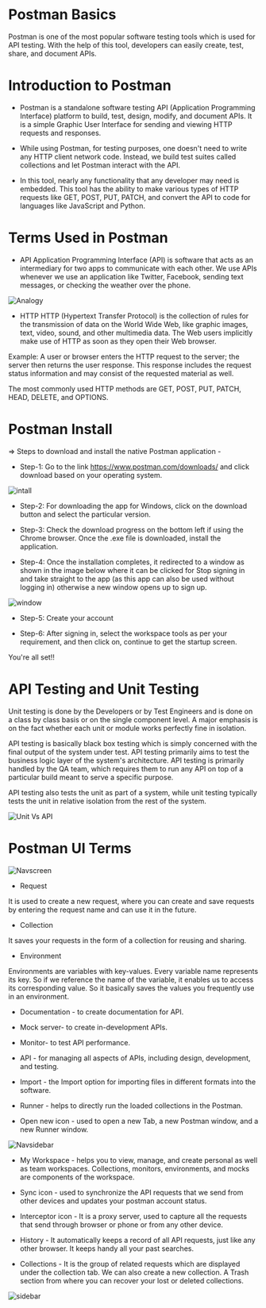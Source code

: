 # Postman Basics

Postman is one of the most popular software testing tools which is used for API testing. With the help of this tool, developers can easily create, test, share, and document APIs.


# Introduction to Postman
- Postman is a standalone software testing API (Application Programming Interface) platform to build, test, design, modify, and document APIs. It is a simple Graphic User Interface for sending and viewing HTTP requests and responses.

- While using Postman, for testing purposes, one doesn't need to write any HTTP client network code. Instead, we build test suites called collections and let Postman interact with the API.

- In this tool, nearly any functionality that any developer may need is embedded. This tool has the ability to make various types of HTTP requests like GET, POST, PUT, PATCH, and convert the API to code for languages like JavaScript and Python.



# Terms Used in Postman 
- API
Application Programming Interface (API) is software that acts as an intermediary for two apps to communicate with each other. We use APIs whenever we use an application like Twitter, Facebook, sending text messages, or checking the weather over the phone.


<image src="api-restaurant-analogy-example.jpg" alt= "Analogy">


- HTTP
HTTP (Hypertext Transfer Protocol) is the collection of rules for the transmission of data on the World Wide Web, like graphic images, text, video, sound, and other multimedia data. The Web users implicitly make use of HTTP as soon as they open their Web browser.

Example: A user or browser enters the HTTP request to the server; the server then returns the user response. This response includes the request status information and may consist of the requested material as well.

The most commonly used HTTP methods are GET, POST, PUT, PATCH, HEAD, DELETE, and OPTIONS.



# Postman Install
=> Steps to download and install the native Postman application -

- Step-1: Go to the link https://www.postman.com/downloads/ and click download based on your operating system.

<image src="postman-installation-and-updates.png"  alt= "intall">

- Step-2: For downloading the app for Windows, click on the download button and select the particular version. 

- Step-3: Check the download progress on the bottom left if using the Chrome browser. Once the .exe file is downloaded, install the application.

- Step-4: Once the installation completes, it redirected to a window as shown in the image below where it can be clicked for Stop signing in and take straight to the app (as this app can also be used without logging in) otherwise a new window opens up to sign up.

 <image src="postman-install.png" alt="window">

- Step-5: Create your account

- Step-6: After signing in, select the workspace tools as per your requirement, and then click on, continue to get the startup screen.

You're all set!!


# API Testing and Unit Testing 

Unit testing is done by the Developers or by Test Engineers and is done on a class by class basis or on the single component level. A major emphasis is on the fact whether each unit or module works perfectly fine in isolation. 

API testing is basically black box testing which is simply concerned with the final output of the system under test. 
API testing primarily aims to test the business logic layer of the system's architecture. API testing is primarily handled by the QA team, which requires them to run any API on top of a particular build meant to serve a specific purpose.

API testing also tests the unit as part of a system, while unit testing typically tests the unit in relative isolation from the rest of the system. 

<image src="Unit Testing Vs API.png" alt="Unit Vs API">


# Postman UI Terms 

<image src="navigation.png" alt="Navscreen">


- Request

It is used to create a new request, where you can create and save requests by entering the request name and can use it in the future.

- Collection

It saves your requests in the form of a collection for reusing and sharing.

- Environment

Environments are variables with key-values. Every variable name represents its key. So if we reference the name of the variable, it enables us to access its corresponding value. So it basically saves the values you frequently use in an environment.

- Documentation - to create documentation for API.

- Mock server- to create in-development APIs.

- Monitor- to test API performance.

- API - for managing all aspects of APIs, including design, development, and testing.

- Import - the Import option for importing files in different formats into the software.

- Runner - helps to directly run the loaded collections in the Postman.

- Open new icon - used to open a new Tab, a new Postman window, and a new Runner window.

<image src="postman-navigation.jpg" alt="Navsidebar">

- My Workspace - helps you to view, manage, and create personal as well as team workspaces. Collections, monitors, environments, and mocks are components of the workspace.

- Sync icon - used to synchronize the API requests that we send from other devices and updates your postman account status.

- Interceptor icon - It is a proxy server, used to capture all the requests that send through browser or phone or from any other device.

- History - It automatically keeps a record of all API requests, just like any other browser. It keeps handy all your past searches.

- Collections - It is the group of related requests which are displayed under the collection tab. We can also create a new collection. A Trash section from where you can recover your lost or deleted collections.

<image src="nav.jpg" alt="sidebar">
